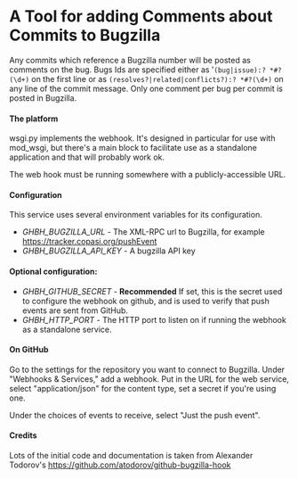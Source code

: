 # A Tool for adding Comments about Commits to Bugzilla
Any commits which reference a Bugzilla number will be posted as comments
on the bug. Bugs Ids are specified either as '`(bug|issue):? *#?(\d+)` on the first line or
as `(resolves?|related|conflicts?):? *#?(\d+)` on any line of the commit message. Only one
comment per bug per commit is posted in Bugzilla.

#### The platform
wsgi.py implements the webhook. It's designed in particular for use with
mod_wsgi, but there's a main block to facilitate use as a standalone
application and that will probably work ok.

The web hook must be running somewhere with a publicly-accessible URL.

#### Configuration
This service uses several environment variables for its configuration.

* *GHBH_BUGZILLA_URL* - The XML-RPC url to Bugzilla, for example https://tracker.copasi.org/pushEvent
* *GHBH_BUGZILLA_API_KEY* - A bugzilla API key

#### Optional configuration:
* *GHBH_GITHUB_SECRET* -  **Recommended** If set, this is the secret used to
configure the webhook on github, and is used to verify that push events are sent
from GitHub.
* *GHBH_HTTP_PORT* - The HTTP port to listen on if running the webhook as a
standalone service.

#### On GitHub
Go to the settings for the repository you want to connect to Bugzilla. Under
"Webhooks & Services," add a webhook. Put in the URL for the web service,
select "application/json" for the content type, set a secret if you're using
one.

Under the choices of events to receive, select "Just the push event".


#### Credits
Lots of the initial code and documentation is taken from Alexander Todorov's
https://github.com/atodorov/github-bugzilla-hook

